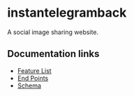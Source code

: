 # instantelegramback

A social image sharing website.

## Documentation links
- [Feature List](https://github.com/smclaughlan/instantelegram/blob/master/documentation/feature-list/features.md)
- [End Points](https://github.com/smclaughlan/instantelegram/blob/master/documentation/feature-packets/endpoints.md)
- [Schema](https://github.com/smclaughlan/instantelegram/blob/master/documentation/feature-packets/models.md)
